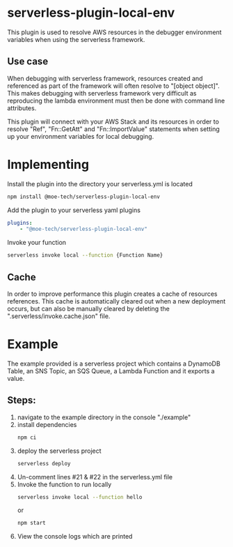 # serverless-plugin-local-env
This plugin is used to resolve AWS resources in the debugger environment variables when using the serverless framework.

## Use case
When debugging with serverless framework, resources created and referenced as part of the framework will often resolve to
"[object object]".  This makes debugging with serverless framework very difficult as reproducing the lambda environment
must then be done with command line attributes.

This plugin will connect with your AWS Stack and its resources in order to resolve "Ref", "Fn::GetAtt" and "Fn::ImportValue"
statements when setting up your environment variables for local debugging.

# Implementing

Install the plugin into the directory your serverless.yml is located
``` bash
npm install @moe-tech/serverless-plugin-local-env
```

Add the plugin to your serverless yaml plugins
```yaml
plugins:
    - "@moe-tech/serverless-plugin-local-env"
```

Invoke your function
``` bash
serverless invoke local --function {Function Name}
```

## Cache
In order to improve performance this plugin creates a cache of resources references.  This cache is automatically cleared out
when a new deployment occurs, but can also be manually cleared by deleting the ".serverless/invoke.cache.json" file.

# Example
The example provided is a serverless project which contains a DynamoDB Table, an SNS Topic, an SQS Queue, a Lambda Function and it exports a value.

## Steps:
1. navigate to the example directory in the console "./example"
2. install dependencies
    ``` bash
    npm ci
    ```
3. deploy the serverless project
    ``` bash
    serverless deploy
    ```
4. Un-comment lines #21 & #22 in the serverless.yml file
5. Invoke the function to run locally
    ``` bash
    serverless invoke local --function hello
    ```
    or
    ``` bash
    npm start
    ```
6. View the console logs which are printed
